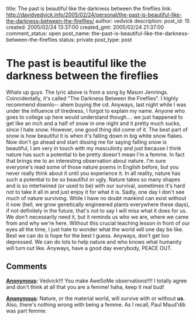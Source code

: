 title: The past is beautiful like the darkness between the fireflies
link: http://davidvedvick.info/2005/02/24/personal/the-past-is-beautiful-like-the-darkness-between-the-fireflies/
author: vedvick
description: 
post_id: 15
created: 2005/02/24 13:37:00
created_gmt: 2005/02/24 21:37:00
comment_status: open
post_name: the-past-is-beautiful-like-the-darkness-between-the-fireflies
status: private
post_type: post

# The past is beautiful like the darkness between the fireflies

Whats up guys. The lyric above is from a song by Mason Jennings. Coincidentally, it's called "The Darkness Between the Fireflies". I highly recommend downlo-- ahem buying the cd. Anyways, last night while I was under the influence of tiredness, I forgot to explain my name. Anyone who goes to college up here would understand though.... we just happened to get like an inch and a half of snow in one night and it pretty much sucks, since I hate snow. However, one good thing did come of it. The best part of snow is how beautiful it is when it's falling down in big white snow flakes. Now don't go ahead and start dissing me for saying falling snow is beautiful, I am very in touch with my masculinity and just because I think nature has such a potential to be pretty doesn't mean I'm a femme. In fact that brings me to an interesting observation about nature. I'm sure everyone's read some of those nature poems in English before, but you never really think about it until you experience it. In all reality, nature has such a potential to be so beautiful or ugly. Nature takes so many shapes and is so intertwined (or used to be) with our survival, sometimes it's hard not to take it all in and just enjoy it for what it is. Sadly, one day I don't see much of nature surviving. While I have no doubt mankind can exist without it now (hell, we grow genetically engineered plants everywhere these days), if not definitely in the future, that's not to say I will miss what it does for us. We don't necessarily need it, but it reminds us who we are, where we came from and why we're here. Without this crucial teaching lesson in front of our eyes all the time, I just hate to wonder what the world will one day be like. Best we can do is hope for the best I guess. Anyways, don't get too depressed. We can do lots to help nature and who knows what humanity will turn out like. Anyways, have a good day everybody, PEACE OUT.

## Comments

**[Anonymous](#5 "2005-02-24 14:12:00"):** Vedvick!!! You make AweSoMe observations!!!! I totally agree and don't think at all that you are a femme! haha, keep it real bud!

**[Anonymous](#6 "2005-02-25 01:37:00"):** Nature, or the material world, will survive with or without **us**. Also, there's nothing wrong with being a femme. As I recall, Paul Maud'dib was part femme.

